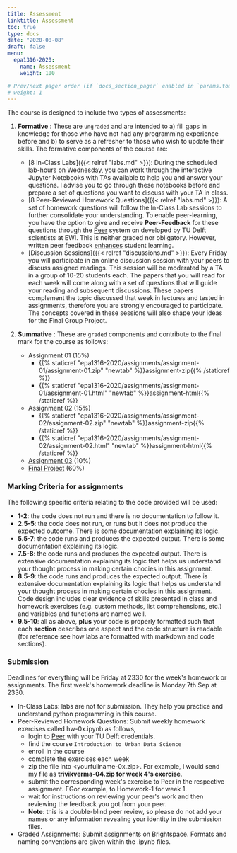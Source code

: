```yaml
---
title: Assessment
linktitle: Assessment
toc: true
type: docs
date: "2020-08-08"
draft: false
menu:
  epa1316-2020:
    name: Assessment
    weight: 100

# Prev/next pager order (if `docs_section_pager` enabled in `params.toml`)
# weight: 1
---
```


The course is designed to include two types of assessments:

1. **Formative** : These are `ungraded` and are intended to a) fill gaps in knowledge for those who have not had any programming experience before and b) to serve as a refresher to those who wish to update their skills. The formative components of the course are:

    * [8 In-Class Labs]({{< relref "labs.md" >}}): During the scheduled lab-hours on Wednesday, you can work through the interactive Jupyter Notebooks with TAs available to help you and answer your questions. I advise you to go through these notebooks before and prepare a set of questions you want to discuss with your TA in class.
    * [8 Peer-Reviewed Homework Questions]({{< relref "labs.md" >}}): A set of homework questions will follow the In-Class Lab sessions to further consolidate your understanding. To enable peer-learning, you have the option to give and receive **Peer-Feedback** for these questions through the [Peer](https://peer.tudelft.nl/) system on developed by TU Delft scientists at EWI. This is neither graded nor obligatory. However, written peer feedback [enhances](https://educationaltechnologyjournal.springeropen.com/articles/10.1186/s41239-016-0017-y) student learning.
    * [Discussion Sessions]({{< relref "discussions.md" >}}): Every Friday you will participate in an online discussion session with your peers to discuss assigned readings. This session will be moderated by a TA in a group of 10-20 students each. The papers that you will read for each week will come along with a set of questions that will guide your reading and subsequent discussions. These papers complement the topic discussed that week in lectures and tested in assignments, therefore you are strongly encouraged to participate. The concepts covered in these sessions will also shape your ideas for the Final Group Project.

2. **Summative** : These are `graded` components and contribute to the final mark for the course as follows:

    * Assignment 01 (15%)
      - {{% staticref "epa1316-2020/assignments/assignment-01/assignment-01.zip" "newtab" %}}assignment-zip{{% /staticref %}}
      - {{% staticref "epa1316-2020/assignments/assignment-01/assignment-01.html" "newtab" %}}assignment-html{{% /staticref %}}
    * Assignment 02 (15%)
      - {{% staticref "epa1316-2020/assignments/assignment-02/assignment-02.zip" "newtab" %}}assignment-zip{{% /staticref %}}
      - {{% staticref "epa1316-2020/assignments/assignment-02/assignment-02.html" "newtab" %}}assignment-html{{% /staticref %}}
    * [Assignment 03](#task_03) (10%)
    * [Final Project](#final_proj) (60%)

### Marking Criteria for assignments

The following specific criteria relating to the code provided will be used:

* **1-2**: the code does not run and there is no documentation to follow it.
* **2.5-5**: the code does not run, or runs but it does not produce the expected outcome. There is some documentation explaining its logic.
* **5.5-7**: the code runs and produces the expected output. There is some documentation explaining its logic.
* **7.5-8**: the code runs and produces the expected output. There is extensive documentation explaining its logic that helps us understand your thought process in making certain chocies in this assignment.
* **8.5-9**: the code runs and produces the expected output. There is extensive documentation explaining its logic that helps us understand your thought process in making certain chocies in this assignment. Code design includes clear evidence of skills presented in class and homework exercises (e.g. custom methods, list comprehensions, etc.) and variables and functions are named well.
* **9.5-10**: all as above, **plus** your code is properly formatted such that each **section** describes one aspect and the code structure is readable (for reference see how labs are formatted with markdown and code sections).

### Submission

Deadlines for everything will be Friday at 2330 for the week's homework or assignments. The first week's homework deadline is Monday 7th Sep at 2330.

  * In-Class Labs: labs are not for submission. They help you practice and understand python programming in this course.
  * Peer-Reviewed Homework Questions: Submit weekly homework exercises called hw-0x.ipynb as follows,
    - login to [Peer](https://peer.tudelft.nl/) with your TU Delft credentials.
    - find the course ``Introduction to Urban Data Science``
    - enroll in the course
    - complete the exercises each week
    - zip the file into <yourfullname-0x.zip>. For example, I would send my file as **trivikverma-04.zip for week 4's exercise**.
    - submit the corresponding week's exercise to Peer in the respective assignment. FGor example, to Homework-1 for week 1.
    - wait for instructions on reviewing your peer's work and then reviewing the feedback you got from your peer.
    - **Note**: this is a double-blind peer review, so please do not add your names or any information revealing your identity in the submission files.
  * Graded Assignments: Submit assignments on Brightspace. Formats and naming conventions are given within the .ipynb files.
